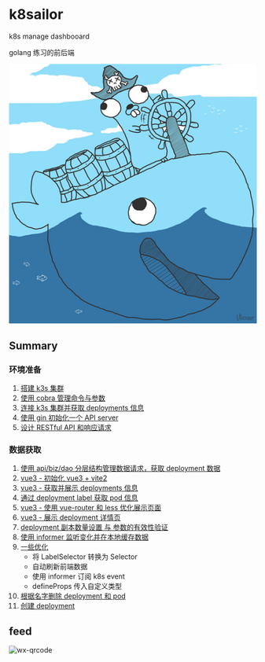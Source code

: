 # k8sailor

k8s manage dashbooard

golang 练习的前后端

![](/docs/assets/img/gopher-pirate-medium.jpg)

## Summary

### 环境准备

1. [搭建 k3s 集群](/docs/01-install-k3s-cluster.md)
2. [使用 cobra 管理命令与参数](/docs/02-design-cobra-command.md)
3. [连接 k3s 集群并获取 deployments 信息](/docs/03-connect-cluster.md)
4. [使用 gin 初始化一个 API server](/docs/04-init-httpserver.md)
5. [设计 RESTful API 和响应请求](/docs/05-design-restful-api-and-response-data.md)

### 数据获取

1. [使用 api/biz/dao 分层结构管理数据请求，获取 deployment 数据](/docs/06-get-all-deployments.md)
2. [vue3 - 初始化 vue3 + vite2](/docs/07-initial-vue3-vite2.md)
3. [vue3 - 获取并展示 deployments 信息](/docs/08-fetch-and-display-deployments.md)
4. [通过 deployment label 获取 pod 信息](/docs/09-get-pods-by-deployment-label.md)
5. [vue3 - 使用 vue-router 和 less 优化展示页面](/docs/10-vue-router-and-less.md)
6. [vue3 - 展示 deployment 详情页](/docs/11-display-deployment-detail.md)
7. [deployment 副本数量设置 与 参数的有效性验证](/docs/12-deployment-scale-and-params-validate.md)
8. [使用 informer 监听变化并在本地缓存数据](./docs/13-k8s-informer.md)
9. [一些优化](./docs/14-some-optimize.md)
    + 将 LabelSelector 转换为 Selector
    + 自动刷新前端数据
    + 使用 informer 订阅 k8s event
    + defineProps 传入自定义类型
10. [根据名字删除 deployment 和 pod](./docs/15-delete-deployment-and-pod-by-name.md)
11. [创建 deployment](./docs/16-create-deployment.md)
## feed

![wx-qrcode](https://tangx.in/assets/images/wx-qrcode.png)

